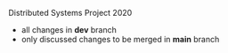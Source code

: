 Distributed Systems Project 2020
* all changes in **dev** branch
* only discussed changes to be merged in **main** branch
